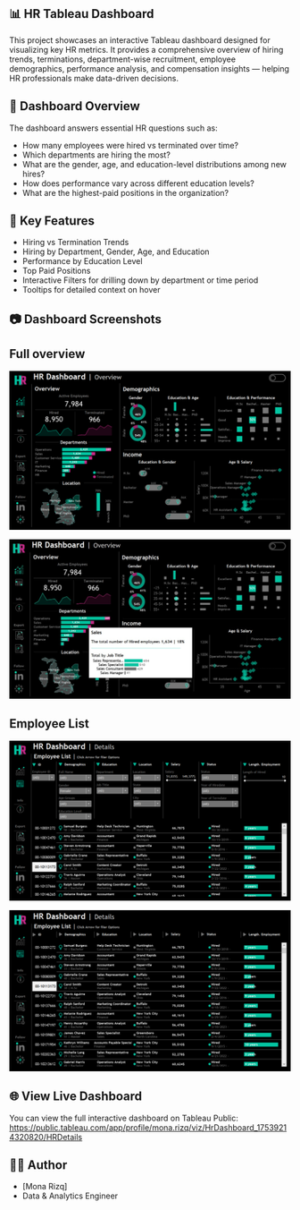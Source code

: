 ## 📊 HR Tableau Dashboard
This project showcases an interactive Tableau dashboard designed for visualizing key HR metrics. It provides a comprehensive overview of hiring trends, terminations, department-wise recruitment, employee demographics, performance analysis, and compensation insights — helping HR professionals make data-driven decisions.

## 📌 Dashboard Overview
The dashboard answers essential HR questions such as:
- How many employees were hired vs terminated over time?
- Which departments are hiring the most?
- What are the gender, age, and education-level distributions among new hires?
- How does performance vary across different education levels?
- What are the highest-paid positions in the organization?


## 🧩 Key Features
- Hiring vs Termination Trends
- Hiring by Department, Gender, Age, and Education
- Performance by Education Level
- Top Paid Positions
- Interactive Filters for drilling down by department or time period
- Tooltips for detailed context on hover


## 📷 Dashboard Screenshots

## Full overview

![Overview](Screenshots/1.Overview.PNG)

![Tooltip](Screenshots/2.Tooltip.jpg)

## Employee List

![CustomerDetails](Screenshots/3.CustomerDetails.PNG)

![CustomerDetails](Screenshots/4.CustomerDetails.PNG)


## 🌐 View Live Dashboard

You can view the full interactive dashboard on Tableau Public:  
https://public.tableau.com/app/profile/mona.rizq/viz/HrDashboard_17539214320820/HRDetails

## 🙋‍♂️ Author
- [Mona Rizq]
- Data & Analytics Engineer

  

